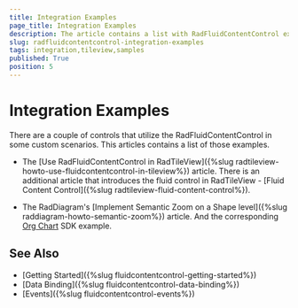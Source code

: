 ```yaml
---
title: Integration Examples
page_title: Integration Examples
description: The article contains a list with RadFluidContentControl examples demonstrating how to integrate it with other controls.
slug: radfluidcontentcontrol-integration-examples
tags: integration,tileview,samples
published: True
position: 5
---
```


# Integration Examples

There are a couple of controls that utilize the RadFluidContentControl in some custom scenarios. This articles contains a list of those examples.

* The [Use RadFluidContentControl in RadTileView]({%slug radtileview-howto-use-fluidcontentcontrol-in-tileview%}) article. There is an additional article that introduces the fluid control in RadTileView - [Fluid Content Control]({%slug radtileview-fluid-content-control%}).

* The RadDiagram's [Implement Semantic Zoom on a Shape level]({%slug raddiagram-howto-semantic-zoom%}) article. And the corresponding [Org Chart](https://github.com/telerik/xaml-sdk/blob/master/Diagram/OrgChart) SDK example.

## See Also
* [Getting Started]({%slug fluidcontentcontrol-getting-started%})
* [Data Binding]({%slug fluidcontentcontrol-data-binding%})
* [Events]({%slug fluidcontentcontrol-events%})
